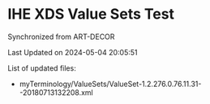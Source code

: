 # IHE XDS Value Sets Test

Synchronized from ART-DECOR

Last Updated on 2024-05-04 20:05:51

List of updated files:
* myTerminology/ValueSets/ValueSet-1.2.276.0.76.11.31--20180713132208.xml

